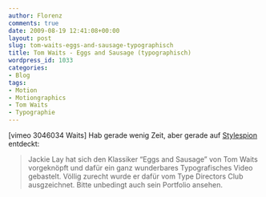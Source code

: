 ```yaml
---
author: Florenz
comments: true
date: 2009-08-19 12:41:08+00:00
layout: post
slug: tom-waits-eggs-and-sausage-typographisch
title: Tom Waits - Eggs and Sausage (typographisch)
wordpress_id: 1033
categories:
- Blog
tags:
- Motion
- Motiongraphics
- Tom Waits
- Typographie
---
```


[vimeo 3046034 Waits]
Hab gerade wenig Zeit, aber gerade auf [Stylespion](http://stylespion.de/tom-waits-eggs-and-sausage-typografisch-umgesetzt/4570/) entdeckt:


> Jackie Lay hat sich den Klassiker “Eggs and Sausage” von Tom Waits vorgeknöpft und dafür ein ganz wunderbares Typografisches Video gebastelt. Völlig zurecht wurde er dafür vom Type Directors Club ausgzeichnet. Bitte unbedingt auch sein Portfolio ansehen. 

